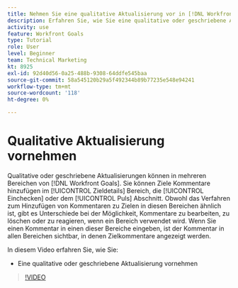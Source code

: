 ```yaml
---
title: Nehmen Sie eine qualitative Aktualisierung vor in [!DNL Workfront Goals]
description: Erfahren Sie, wie Sie eine qualitative oder geschriebene Aktualisierung in [!DNL Goals] vornehmen.
activity: use
feature: Workfront Goals
type: Tutorial
role: User
level: Beginner
team: Technical Marketing
kt: 8925
exl-id: 92d40d56-0a25-488b-9308-64ddfe545baa
source-git-commit: 58a545120b29a5f492344b89b77235e548e94241
workflow-type: tm+mt
source-wordcount: '118'
ht-degree: 0%

---
```


# Qualitative Aktualisierung vornehmen

Qualitative oder geschriebene Aktualisierungen können in mehreren Bereichen von [!DNL Workfront Goals]. Sie können Ziele Kommentare hinzufügen im [!UICONTROL Zieldetails] Bereich, die [!UICONTROL Einchecken] oder dem [!UICONTROL Puls] Abschnitt. Obwohl das Verfahren zum Hinzufügen von Kommentaren zu Zielen in diesen Bereichen ähnlich ist, gibt es Unterschiede bei der Möglichkeit, Kommentare zu bearbeiten, zu löschen oder zu reagieren, wenn ein Bereich verwendet wird. Wenn Sie einen Kommentar in einen dieser Bereiche eingeben, ist der Kommentar in allen Bereichen sichtbar, in denen Zielkommentare angezeigt werden.

In diesem Video erfahren Sie, wie Sie:

* Eine qualitative oder geschriebene Aktualisierung vornehmen

>[!VIDEO](https://video.tv.adobe.com/v/335197/?quality=12)

